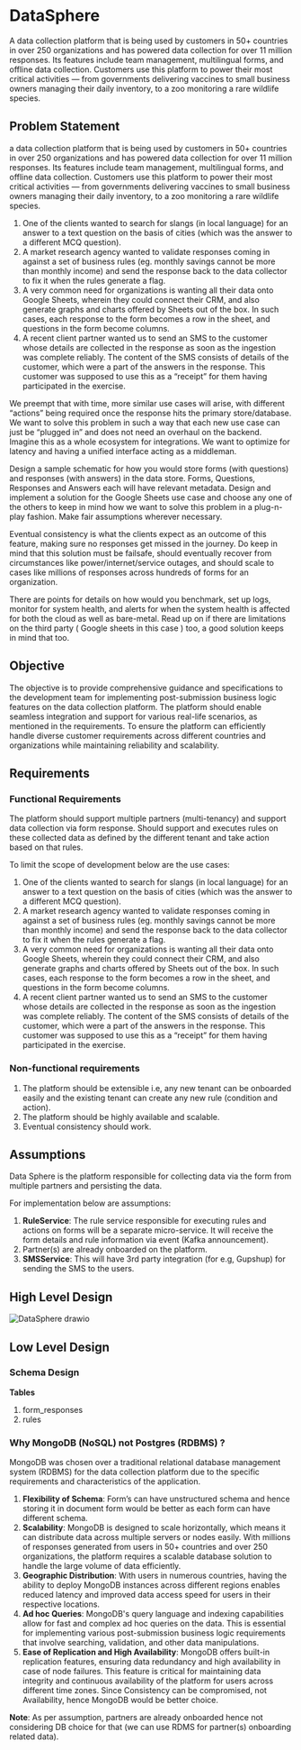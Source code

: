 # DataSphere

A data collection platform that is being used by customers in 50+ countries in over 250 organizations and has powered data collection for over 11 million responses. Its features include team management, multilingual forms, and offline data collection. Customers use this platform to power their most critical activities — from governments delivering vaccines to small business owners managing their daily inventory, to a zoo monitoring a rare wildlife species.

## Problem Statement
a data collection platform that is being used by customers in 50+ countries in over 250 organizations and has powered data collection for over 11 million responses. Its features include team management, multilingual forms, and offline data collection. Customers use this platform to power their most critical activities — from governments delivering vaccines to small business owners managing their daily inventory, to a zoo monitoring a rare wildlife species.

1. One of the clients wanted to search for slangs (in local language) for an answer to a text question on the basis of cities (which was the answer to a different MCQ question).
2. A market research agency wanted to validate responses coming in against a set of business rules (eg. monthly savings cannot be more than monthly income) and send the response back to the data collector to fix it when the rules generate a flag.
3. A very common need for organizations is wanting all their data onto Google Sheets, wherein they could connect their CRM, and also generate graphs and charts offered by Sheets out of the box. In such cases, each response to the form becomes a row in the sheet, and questions in the form become columns.
4. A recent client partner wanted us to send an SMS to the customer whose details are collected in the response as soon as the ingestion was complete reliably. The content of the SMS consists of details of the customer, which were a part of the answers in the response. This customer was supposed to use this as a “receipt” for them having participated in the exercise.


We preempt that with time, more similar use cases will arise, with different “actions” being required once the response hits the primary store/database. We want to solve this problem in such a way that each new use case can just be “plugged in” and does not need an overhaul on the backend. Imagine this as a whole ecosystem for integrations. We want to optimize for latency and having a unified interface acting as a middleman.

Design a sample schematic for how you would store forms (with questions) and responses (with answers) in the data store. Forms, Questions, Responses and Answers each will have relevant metadata. Design and implement a solution for the Google Sheets use case and choose any one of the others to keep in mind how we want to solve this problem in a plug-n-play fashion. Make fair assumptions wherever necessary.

Eventual consistency is what the clients expect as an outcome of this feature, making sure no responses get missed in the journey. Do keep in mind that this solution must be failsafe, should eventually recover from circumstances like power/internet/service outages, and should scale to cases like millions of responses across hundreds of forms for an organization. 


There are points for details on how would you benchmark, set up logs, monitor for system health, and alerts for when the system health is affected for both the cloud as well as bare-metal. Read up on if there are limitations on the third party ( Google sheets in this case ) too, a good solution keeps in mind that too.


## Objective
The objective is to provide comprehensive guidance and specifications to the development team for implementing post-submission business logic features on the data collection platform. The platform should enable seamless integration and support for various real-life scenarios, as mentioned in the requirements. To ensure the platform can efficiently handle diverse customer requirements across different countries and organizations while maintaining reliability and scalability.

## Requirements

### Functional Requirements

The platform should support multiple partners (multi-tenancy) and support data collection via form response. Should support and executes rules on these collected data as defined by the different tenant and take action based on that rules.

To limit the scope of development below are the use cases:


1. One of the clients wanted to search for slangs (in local language) for an answer to a text question on the basis of cities (which was the answer to a different MCQ question).
2. A market research agency wanted to validate responses coming in against a set of business rules (eg. monthly savings cannot be more than monthly income) and send the response back to the data collector to fix it when the rules generate a flag.
3. A very common need for organizations is wanting all their data onto Google Sheets, wherein they could connect their CRM, and also generate graphs and charts offered by Sheets out of the box. In such cases, each response to the form becomes a row in the sheet, and questions in the form become columns.
4. A recent client partner wanted us to send an SMS to the customer whose details are collected in the response as soon as the ingestion was complete reliably. The content of the SMS consists of details of the customer, which were a part of the answers in the response. This customer was supposed to use this as a “receipt” for them having participated in the exercise.

### Non-functional requirements

1. The platform should be extensible i.e, any new tenant can be onboarded easily and the existing tenant can create any new rule (condition and action).
2. The platform should be highly available and scalable.
3. Eventual consistency should work.

## Assumptions
Data Sphere is the platform responsible for collecting data via the form from multiple partners and persisting the data. 

For implementation below are assumptions:
1. **RuleService**: The rule service responsible for executing rules and actions on forms will be a separate micro-service. It will receive the form details and rule information via event (Kafka announcement).
2. Partner(s) are already onboarded on the platform.
3. **SMSService**: This will have 3rd party integration (for e.g, Gupshup) for sending the SMS to the users.


## High Level Design
![DataSphere drawio](https://github.com/cef1998/DataSphere/assets/33161970/faec90be-4fcb-4029-b085-abd2513e65fd)

## Low Level Design

### Schema Design

**Tables**

1. form_responses
2. rules

### Why MongoDB (NoSQL) not Postgres (RDBMS) ?
MongoDB was chosen over a traditional relational database management system (RDBMS) for the data collection platform due to the specific requirements and characteristics of the application. 

1. **Flexibility of Schema**: Form’s can have unstructured schema and hence storing it in document form would be better as each form can have different schema.
2. **Scalability**: MongoDB is designed to scale horizontally, which means it can distribute data across multiple servers or nodes easily. With millions of responses generated from users in 50+ countries and over 250 organizations, the platform requires a scalable database solution to handle the large volume of data efficiently.
3. **Geographic Distribution**: With users in numerous countries, having the ability to deploy MongoDB instances across different regions enables reduced latency and improved data access speed for users in their respective locations.
4. **Ad hoc Queries**: MongoDB's query language and indexing capabilities allow for fast and complex ad hoc queries on the data. This is essential for implementing various post-submission business logic requirements that involve searching, validation, and other data manipulations.
5. **Ease of Replication and High Availability**: MongoDB offers built-in replication features, ensuring data redundancy and high availability in case of node failures. This feature is critical for maintaining data integrity and continuous availability of the platform for users across different time zones. Since Consistency can be compromised, not Availability, hence MongoDB would be better choice. 
 

**Note**: As per assumption, partners are already onboarded hence not considering DB choice for that (we can use RDMS for partner(s) onboarding related data).

   
